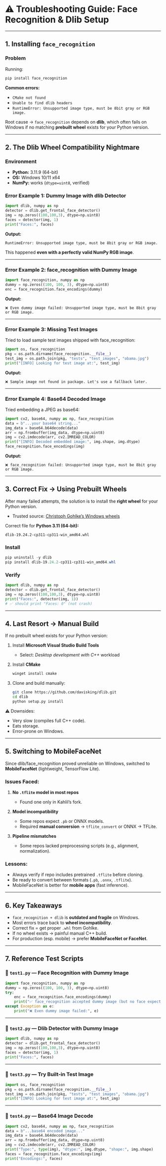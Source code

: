
# ⚠️ Troubleshooting Guide: Face Recognition & Dlib Setup

---

## 1. Installing `face_recognition`

### Problem

Running:

```bash
pip install face_recognition
```

**Common errors:**

* `CMake not found`
* `Unable to find dlib headers`
* `RuntimeError: Unsupported image type, must be 8bit gray or RGB image.`

Root cause → `face_recognition` depends on **dlib**, which often fails on Windows if no matching **prebuilt wheel** exists for your Python version.

---

## 2. The Dlib Wheel Compatibility Nightmare

### Environment

* **Python:** 3.11.9 (64-bit)
* **OS:** Windows 10/11 x64
* **NumPy:** works (`dtype=uint8`, verified)

### Error Example 1: Dummy Image with dlib Detector

```python
import dlib, numpy as np
detector = dlib.get_frontal_face_detector()
img = np.zeros((100,100,3), dtype=np.uint8)
faces = detector(img, 1)
print("Faces:", faces)
```

**Output:**

```
RuntimeError: Unsupported image type, must be 8bit gray or RGB image.
```

This happened **even with a perfectly valid NumPy RGB image**.

---

### Error Example 2: face\_recognition with Dummy Image

```python
import face_recognition, numpy as np
dummy = np.zeros((100, 100, 3), dtype=np.uint8)
enc = face_recognition.face_encodings(dummy)
```

**Output:**

```
❌ Even dummy image failed: Unsupported image type, must be 8bit gray or RGB image.
```

---

### Error Example 3: Missing Test Images

Tried to load sample test images shipped with face\_recognition:

```python
import os, face_recognition
pkg = os.path.dirname(face_recognition.__file__)
test_img = os.path.join(pkg, "tests", "test_images", "obama.jpg")
print("[INFO] Looking for test image at:", test_img)
```

**Output:**

```
❌ Sample image not found in package. Let's use a fallback later.
```

---

### Error Example 4: Base64 Decoded Image

Tried embedding a JPEG as base64:

```python
import cv2, base64, numpy as np, face_recognition
data = b"...your base64 string..."
img_data = base64.b64decode(data)
arr = np.frombuffer(img_data, dtype=np.uint8)
img = cv2.imdecode(arr, cv2.IMREAD_COLOR)
print("[INFO] Decoded embedded image:", img.shape, img.dtype)
face_recognition.face_encodings(img)
```

**Output:**

```
❌ face_recognition failed: Unsupported image type, must be 8bit gray or RGB image.
```

---

## 3. Correct Fix → Using Prebuilt Wheels

After many failed attempts, the solution is to install the **right wheel** for your Python version.

* Trusted source: [Christoph Gohlke’s Windows wheels](https://www.cgohlke.com)

Correct file for **Python 3.11 (64-bit):**

```
dlib-19.24.2-cp311-cp311-win_amd64.whl
```

### Install

```powershell
pip uninstall -y dlib
pip install dlib-19.24.2-cp311-cp311-win_amd64.whl
```

### Verify

```python
import dlib, numpy as np
detector = dlib.get_frontal_face_detector()
img = np.zeros((100,100,3), dtype=np.uint8)
print("Faces:", detector(img, 1))  
# ✅ should print "Faces: 0" (not crash)
```

---

## 4. Last Resort → Manual Build

If no prebuilt wheel exists for your Python version:

1. Install **Microsoft Visual Studio Build Tools**

   * Select: *Desktop development with C++* workload
2. Install **CMake**

   ```powershell
   winget install cmake
   ```
3. Clone and build manually:

   ```bash
   git clone https://github.com/davisking/dlib.git
   cd dlib
   python setup.py install
   ```

⚠️ Downsides:

* Very slow (compiles full C++ code).
* Eats storage.
* Error-prone on Windows.

---

## 5. Switching to MobileFaceNet

Since dlib/face\_recognition proved unreliable on Windows, switched to **MobileFaceNet** (lightweight, TensorFlow Lite).

### Issues Faced:

1. **No `.tflite` model in most repos**

   * Found one only in Kahlil’s fork.
2. **Model incompatibility**

   * Some repos expect `.pb` or ONNX models.
   * Required **manual conversion** → `tflite_convert` or ONNX → TFLite.
3. **Pipeline mismatches**

   * Some repos lacked preprocessing scripts (e.g., alignment, normalization).

### Lessons:

* Always verify if repo includes pretrained `.tflite` before cloning.
* Be ready to convert between formats (`.pb`, `.onnx`, `.tflite`).
* MobileFaceNet is better for **mobile apps** (fast inference).

---

## 6. Key Takeaways

* `face_recognition + dlib` is **outdated and fragile** on Windows.
* Most errors trace back to **wheel incompatibility**.
* Correct fix = get proper `.whl` from Gohlke.
* If no wheel exists → painful manual C++ build.
* For production (esp. mobile) → prefer **MobileFaceNet or FaceNet**.

---

## 7. Reference Test Scripts

### 🔹 `test1.py` — Face Recognition with Dummy Image

```python
import face_recognition, numpy as np
dummy = np.zeros((100, 100, 3), dtype=np.uint8)
try:
    enc = face_recognition.face_encodings(dummy)
    print("✅ face_recognition accepted dummy image (but no face expected).")
except Exception as e:
    print("❌ Even dummy image failed:", e)
```

---

### 🔹 `test2.py` — Dlib Detector with Dummy Image

```python
import dlib, numpy as np
detector = dlib.get_frontal_face_detector()
img = np.zeros((100,100,3), dtype=np.uint8)
faces = detector(img, 1)
print("Faces:", faces)
```

---

### 🔹 `test3.py` — Try Built-in Test Image

```python
import os, face_recognition
pkg = os.path.dirname(face_recognition.__file__)
test_img = os.path.join(pkg, "tests", "test_images", "obama.jpg")
print("[INFO] Looking for test image at:", test_img)
```

---

### 🔹 `test4.py` — Base64 Image Decode

```python
import cv2, base64, numpy as np, face_recognition
data = b"...base64 encoded image..."
img_data = base64.b64decode(data)
arr = np.frombuffer(img_data, dtype=np.uint8)
img = cv2.imdecode(arr, cv2.IMREAD_COLOR)
print("Type:", type(img), "dtype:", img.dtype, "shape:", img.shape)
faces = face_recognition.face_encodings(img)
print("Encodings:", faces)
```
